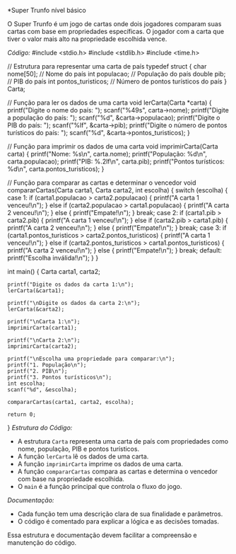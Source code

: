 

*Super Trunfo nível básico 

O Super Trunfo é um jogo de cartas onde dois jogadores comparam suas cartas com base em propriedades específicas. O jogador com a carta que tiver o valor mais alto na propriedade escolhida vence.

*Código:*
#include <stdio.h>
#include <stdlib.h>
#include <time.h>

// Estrutura para representar uma carta de país
typedef struct {
    char nome[50]; // Nome do país
    int populacao; // População do país
    double pib; // PIB do país
    int pontos_turisticos; // Número de pontos turísticos do país
} Carta;

// Função para ler os dados de uma carta
void lerCarta(Carta *carta) {
    printf("Digite o nome do país: ");
    scanf("%49s", carta->nome);
    printf("Digite a população do país: ");
    scanf("%d", &carta->populacao);
    printf("Digite o PIB do país: ");
    scanf("%lf", &carta->pib);
    printf("Digite o número de pontos turísticos do país: ");
    scanf("%d", &carta->pontos_turisticos);
}

// Função para imprimir os dados de uma carta
void imprimirCarta(Carta carta) {
    printf("Nome: %s\n", carta.nome);
    printf("População: %d\n", carta.populacao);
    printf("PIB: %.2lf\n", carta.pib);
    printf("Pontos turísticos: %d\n", carta.pontos_turisticos);
}

// Função para comparar as cartas e determinar o vencedor
void compararCartas(Carta carta1, Carta carta2, int escolha) {
    switch (escolha) {
        case 1:
            if (carta1.populacao > carta2.populacao) {
                printf("A carta 1 venceu!\n");
            } else if (carta2.populacao > carta1.populacao) {
                printf("A carta 2 venceu!\n");
            } else {
                printf("Empate!\n");
            }
            break;
        case 2:
            if (carta1.pib > carta2.pib) {
                printf("A carta 1 venceu!\n");
            } else if (carta2.pib > carta1.pib) {
                printf("A carta 2 venceu!\n");
            } else {
                printf("Empate!\n");
            }
            break;
        case 3:
            if (carta1.pontos_turisticos > carta2.pontos_turisticos) {
                printf("A carta 1 venceu!\n");
            } else if (carta2.pontos_turisticos > carta1.pontos_turisticos) {
                printf("A carta 2 venceu!\n");
            } else {
                printf("Empate!\n");
            }
            break;
        default:
            printf("Escolha inválida!\n");
    }
}

int main() {
    Carta carta1, carta2;

    printf("Digite os dados da carta 1:\n");
    lerCarta(&carta1);

    printf("\nDigite os dados da carta 2:\n");
    lerCarta(&carta2);

    printf("\nCarta 1:\n");
    imprimirCarta(carta1);

    printf("\nCarta 2:\n");
    imprimirCarta(carta2);

    printf("\nEscolha uma propriedade para comparar:\n");
    printf("1. População\n");
    printf("2. PIB\n");
    printf("3. Pontos turísticos\n");
    int escolha;
    scanf("%d", &escolha);

    compararCartas(carta1, carta2, escolha);

    return 0;
}
*Estrutura do Código:*

- A estrutura `Carta` representa uma carta de país com propriedades como nome, população, PIB e pontos turísticos.
- A função `lerCarta` lê os dados de uma carta.
- A função `imprimirCarta` imprime os dados de uma carta.
- A função `compararCartas` compara as cartas e determina o vencedor com base na propriedade escolhida.
- O `main` é a função principal que controla o fluxo do jogo.

*Documentação:*

- Cada função tem uma descrição clara de sua finalidade e parâmetros.
- O código é comentado para explicar a lógica e as decisões tomadas.

Essa estrutura e documentação devem facilitar a compreensão e manutenção do código.